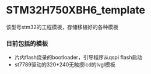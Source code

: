 # STM32H750XBH6_template
 该型号stm32的工程模板，存储移植好的各种模板

### 目前包括的模板  
* 片内flash烧录的bootloader，引导程序从qspi flash启动
* st7789驱动的320*240无触摸lcd的lvgl模板
